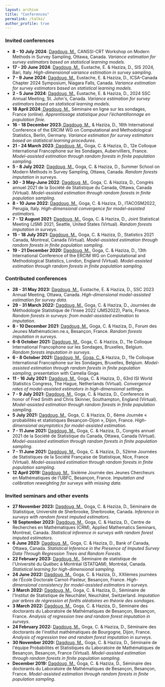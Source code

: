 ```yaml
---
layout: archive
title: "Conferences"
permalink: /talks/
author_profile: true
---
```


### Invited conferences
- **8 - 10 July 2024**: <ins> Dagdoug, M.</ins>, CANSSI-CRT Workshop on Modern Methods in Survey Sampling, Ottawa, Canada. *Variance estimation for survey estimators based on statistical learning models*. 
- **17 - 20 June 2024**: <ins> Dagdoug, M.</ins>, Eustache, E. & Haziza, D., SIS 2024, Bari, Italy. *High-dimensional variance estimation in survey sampling*. 
- **7 - 9 June 2024**: <ins> Dagdoug, M.</ins>, Eustache, E. & Haziza, D., ICSA-Canada Chapter 2024 Symposium, Niagara Falls, Canada. *Variance estimation for survey estimators based on statistical learning models*. 
- **2 - 5 June 2024**: <ins> Dagdoug, M.</ins>, Eustache, E. & Haziza, D., 2024 SSC Annual Meeting, St. John's, Canada. *Variance estimation for survey estimators based on statistical learning models*. 
- **18 April 2024**:<ins> Dagdoug, M.</ins>, Séminaire en ligne sur les sondages, France (online). *Apprentissage statistique pour l’échantillonnage en population finie*.  
- **16 - 18 December 2023**:<ins> Dagdoug, M.</ins>, & Haziza, D., 16th International Conference of the ERCIM WG on Computational and Methodological Statistics, Berlin, Germany. *Variance estimation for survey estimators based on statistical learning procedures*.  
- **21 - 24 March 2023**:<ins> Dagdoug, M.</ins>, Goga, C. & Haziza, D., 12e Colloque International Francophone sur les Sondages, Aubervilliers, France. *Model-assisted estimation through random forests in finite population sampling*.  
- **5 - 8 July 2022**: <ins> Dagdoug, M.</ins>, Goga, C. & Haziza, D., Summer School on Modern Methods in Survey Sampling, Ottawa, Canada. *Random forests imputation in surveys*.
- **30 - 3 May-June 2022**: <ins> Dagdoug, M.</ins>, Goga, C. & Haziza, D., Congrès annuel 2021 de la Société de Statistique du Canada, Ottawa, Canada (Virtual). *Model-assisted estimation through random forests in finite population sampling*. 
- **8 - 10 June 2022**: <ins> Dagdoug, M.</ins>, Goga, C. & Haziza, D., ITACOSM2022, Perugia, Italy. *High-dimensional convergence for model-assisted estimators*. 
- **7 - 12 August 2021**: <ins> Dagdoug, M.</ins>, Goga, C. & Haziza, D., Joint Statistical Meeting (JSM) 2021, Seattle, United States (Virtual). *Random forests imputation in surveys*. 
- **15 - 18 July 2021:** <ins> Dagdoug, M.</ins>, Goga, C. & Haziza, D., Statistics 2021 Canada, Montreal, Canada (Virtual). *Model-assisted estimation through random forests in finite population sampling*. 
- **19 - 21 December 2020:** <ins> Dagdoug, M.</ins>, Goga, C. & Haziza, D., 13th International Conference of the ERCIM WG on Computational and Methodological Statistics, London, England (Virtual). *Model-assisted estimation through random forests in finite population sampling*. 


### Contributed conferences 

- **28 - 31 May 2023:** <ins> Dagdoug, M.</ins>, Eustache, E. & Haziza, D., SSC 2023 Annual Meeting, Ottawa, Canada. *High-dimensional model-assisted estimation for survey data*.
- **29 - 31 March 2022:** <ins> Dagdoug, M.</ins>, Goga, C. & Haziza, D., Journées de Méthodologie Statistique de l’Insee 2022 (JMS2022), Paris, France. *Random forests in surveys: from model-assisted estimation to imputation*.
- **8 - 10 December 2021:** <ins> Dagdoug, M.</ins>, Goga, C. & Haziza, D., Forum des Jeunes Mathématicien.ne.s, Besançon, France. *Random forests imputation in surveys*. 
- **6-8 October 2021:** <ins> Dagdoug, M.</ins>, Goga, C. & Haziza, D., 11e Colloque International Francophone sur les Sondages, Bruxelles, Belgium. *Random forests imputation in surveys*. 
- **6 - 8 October 2021:** <ins> Dagdoug, M.</ins>, <ins> Goga, C. </ins>& Haziza, D., 11e Colloque International Francophone sur les Sondages, Bruxelles, Belgium. *Model-assisted estimation through random forests in finite population sampling*, presentation with Camelia Goga. 
- **11 - 16 July 2021:** <ins> Dagdoug, M.</ins>, Goga, C. & Haziza, D., 63rd ISI World Statistics Congress, The Hague, Netherlands (Virtual). *Convergence rates of model-assisted estimators in high-dimensional settings*. 
- **7 - 9 July 2021:** <ins> Dagdoug, M.</ins>, Goga, C. & Haziza, D., Conference in honor of Fred Smith and Chris Skinner, Southampton, England (Virtual). *Model-assisted estimation through random forests in finite population sampling*. 
- **5 July 2021:** <ins> Dagdoug, M.</ins>, Goga, C. & Haziza, D., 6ème Journée « probabilités et statistiques Besançon-Dijon », Dijon, France. *High-dimensional asymptotics for model-assisted estimation*. 
- **7 - 11 June 2021:** <ins> Dagdoug, M.</ins>, Goga, C. & Haziza, D., Congrès annuel 2021 de la Société de Statistique du Canada, Ottawa, Canada (Virtual). *Model-asssisted estimation through random forests in finite population sampling*. 
- **7 - 11 June 2021:** <ins> Dagdoug, M.</ins>, Goga, C. & Haziza, D., 52ème Journées de Statistiques de la Société Française de Statistique, Nice, France (Virtual). *Model-asssisted estimation through random forests in finite population sampling*. 
- **12 April 2019:** <ins> Dagdoug, M.</ins>, Sixième Journée des Jeunes Chercheurs en Mathématiques de l’UBFC, Besançon, France. *Imputation and calibration reweighting for surveys with missing data*.

### Invited seminars and other events

- **27 November 2023:** <ins> Dagdoug, M.</ins>, Goga, C. & Haziza, D., Séminaire de Statistique, Université de Sherbrooke, Sherbrooke, Canada. *Inference in surveys with random forest imputed estimators*.
- **18 September 2023:** <ins> Dagdoug, M.</ins>, Goga, C. & Haziza, D., Centre de Recherches en Mathématiques (CRM), Applied Mathematics Seminars, Montreal, Canada. *Statistical inference in surveys with random forest imputed estimators*.
- **6 June 2023:** <ins> Dagdoug, M.</ins>, Goga, C. & Haziza, D., Bank of Canada, Ottawa, Canada. *Statistical Inference in the Presence of Imputed Survey Data Through Regression Trees and Random Forests*.
- **22 February 2023:** <ins> Dagdoug, M.</ins>, Séminaire de statistique de l'Université du Québec à Montréal (STATQAM), Montréal, Canada. *Statistical learning for high-dimensional sampling*.
- **24 June 2022:** <ins> Dagdoug, M.</ins>, Goga, C. & Haziza, D., XXIièmes journées de l’École Doctorale Carnot-Pasteur, Besançon, France. *High-dimensional consistency for model-assisted estimators in surveys*.
- **3 March 2022:** <ins> Dagdoug, M.</ins>, Goga, C. & Haziza, D., Séminaire de l'Institut de Statistique de Neuchâtel, Neuchâtel, Switzerland. *Imputation par arbres de régression et forêts aléatoires en théorie des sondages*.
- **3 March 2022:** <ins> Dagdoug, M.</ins>, Goga, C. & Haziza, D., Séminaire des doctorants du Laboratoire de Mathématiques de Besançon, Besançon, France. *Analysis of regression tree and random forest imputation in surveys*.
- **24 February 2022:** <ins> Dagdoug, M.</ins>, Goga, C. & Haziza, D., Séminaire des doctorants de l'institut mathématiques de Bourgogne, Dijon, France. *Analysis of regression tree and random forest imputation in surveys*.
- **30 November 2020:** <ins> Dagdoug, M.</ins>, Goga, C. & Haziza, D., Séminaire de l'équipe Probabilités et Statistiques du Laboratoire de Mathématiques de Besançon, Besançon, France (Virtual). *Model-assisted estimation through random forests in finite population sampling*.
- **December 2019:** <ins> Dagdoug, M.</ins>, Goga, C. & Haziza, D., Séminaire des doctorants du Laboratoire de Mathématiques de Besançon, Besançon, France. *Model-assisted estimation through random forests in finite population sampling*.
